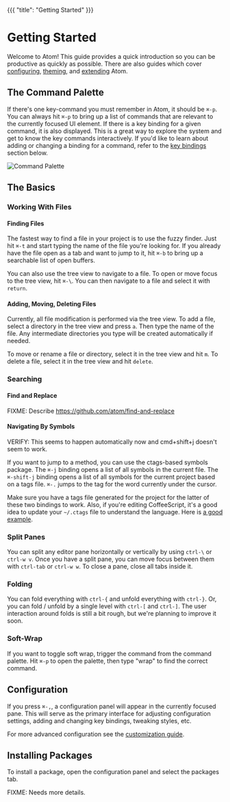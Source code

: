 {{{
"title": "Getting Started"
}}}

# Getting Started

Welcome to Atom! This guide provides a quick introduction so you can be
productive as quickly as possible. There are also guides which cover
[configuring][configuring], [theming][theming], and [extending][extending] Atom.

## The Command Palette

If there's one key-command you must remember in Atom, it should be `⌘-p`. You
can always hit `⌘-p` to bring up a list of commands that are relevant to the
currently focused UI element. If there is a key binding for a given command, it
is also displayed. This is a great way to explore the system and get to know the
key commands interactively. If you'd like to learn about adding or changing a
binding for a command, refer to the [key bindings](#customizing-key-bindings)
section below.

![Command Palette](http://f.cl.ly/items/32041o3w471F3C0F0V2O/Screen%20Shot%202013-02-13%20at%207.27.41%20PM.png)

## The Basics

### Working With Files

#### Finding Files

The fastest way to find a file in your project is to use the fuzzy finder. Just
hit `⌘-t` and start typing the name of the file you're looking for. If you
already have the file open as a tab and want to jump to it, hit `⌘-b` to bring
up a searchable list of open buffers.

You can also use the tree view to navigate to a file. To open or move focus to
the tree view, hit `⌘-\`. You can then navigate to a file and select it with
`return`.

#### Adding, Moving, Deleting Files

Currently, all file modification is performed via the tree view. To add a file,
select a directory in the tree view and press `a`. Then type the name of the
file. Any intermediate directories you type will be created automatically if
needed.

To move or rename a file or directory, select it in the tree view and hit `m`.
To delete a file, select it in the tree view and hit `delete`.

### Searching

#### Find and Replace

FIXME: Describe https://github.com/atom/find-and-replace

#### Navigating By Symbols

VERIFY: This seems to happen automatically now and cmd+shift+j doesn't seem to work.

If you want to jump to a method, you can use the ctags-based symbols package.
The `⌘-j` binding opens a list of all symbols in the current file. The
`⌘-shift-j` binding opens a list of all symbols for the current project
based on a tags file. `⌘-.` jumps to the tag for the word currently
under the cursor.

Make sure you have a tags file generated for the project for
the latter of these two bindings to work. Also, if you're editing CoffeeScript,
it's a good idea to update your `~/.ctags` file to understand the language. Here
is [a good example](https://github.com/kevinsawicki/dotfiles/blob/master/.ctags).

### Split Panes

You can split any editor pane horizontally or vertically by using `ctrl-\` or
`ctrl-w v`. Once you have a split pane, you can move focus between them with
`ctrl-tab` or `ctrl-w w`. To close a pane, close all tabs inside it.

### Folding

You can fold everything with `ctrl-{` and unfold everything with
`ctrl-}`. Or, you can fold / unfold by a single level with `ctrl-[` and
`ctrl-]`. The user interaction around folds is still a bit rough, but we're
planning to improve it soon.

### Soft-Wrap

If you want to toggle soft wrap, trigger the command from the command palette.
Hit `⌘-p` to open the palette, then type "wrap" to find the correct
command.

## Configuration

If you press `⌘-,`, a configuration panel will appear in the currently focused
pane. This will serve as the primary interface for adjusting configuration
settings, adding and changing key bindings, tweaking styles, etc.

For more advanced configuration see the [customization guide][customization].

## Installing Packages

To install a package, open the configuration panel and select the packages tab.

FIXME: Needs more details.

[configuring]: customizing-atom.html
[theming]: creating-a-theme.html
[extending]: creating-a-package.html
[customization]: customizing-atom.html
